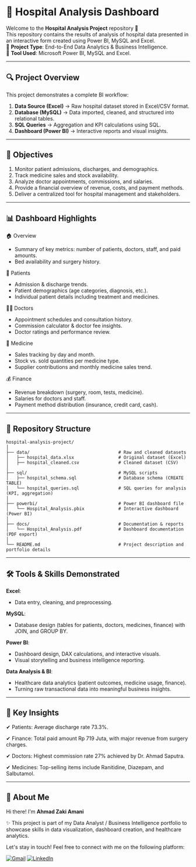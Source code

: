 # 🏥 Hospital Analysis Dashboard 

Welcome to the **Hospital Analysis Project** repository 🚀 <br>
This repository contains the results of analysis of hospital data presented in an interactive form created using Power BI, MySQL and Excel. <br>
📌 **Project Type**: End-to-End Data Analytics & Business Intelligence. <br>
📌 **Tool Used**: Microsoft Power BI, MySQL and Excel.

---
## 🔍 Project Overview

This project demonstrates a complete BI workflow:
1. **Data Source (Excel)** → Raw hospital dataset stored in Excel/CSV format.
2. **Database (MySQL)** → Data imported, cleaned, and structured into relational tables.
3. **SQL Queries** → Aggregation and KPI calculations using SQL.
4. **Dashboard (Power BI)** → Interactive reports and visual insights.

---
## 🎯 Objectives

1. Monitor patient admissions, discharges, and demographics.
2. Track medicine sales and stock availability.
3. Analyze doctor appointments, commissions, and salaries.
4. Provide a financial overview of revenue, costs, and payment methods.
5. Deliver a centralized tool for hospital management and stakeholders.

---
## 📊 Dashboard Highlights
🏠 Overview
- Summary of key metrics: number of patients, doctors, staff, and paid amounts.
- Bed availability and surgery history.

👤 Patients
- Admission & discharge trends.
- Patient demographics (age categories, diagnosis, etc.).
- Individual patient details including treatment and medicines.

👨‍⚕️ Doctors
- Appointment schedules and consultation history.
- Commission calculator & doctor fee insights.
- Doctor ratings and performance review.

💊 Medicine
- Sales tracking by day and month.
- Stock vs. sold quantities per medicine type.
- Supplier contributions and monthly medicine sales trend.

💰 Finance
- Revenue breakdown (surgery, room, tests, medicine).
- Salaries for doctors and staff.
- Payment method distribution (insurance, credit card, cash).

---
## 📂 Repository Structure
``` 
hospital-analysis-project/  
│  
├── data/                                  # Raw and cleaned datasets  
│   ├── hospital_data.xlsx                 # Original dataset (Excel)  
│   ├── hospital_cleaned.csv               # Cleaned dataset (CSV)  
│  
├── sql/                                   # MySQL scripts  
│   ├── hospital_schema.sql                # Database schema (CREATE TABLE)  
│   └── hospital_queries.sql               # SQL queries for analysis (KPI, aggregation)  
│  
├── powerbi/                               # Power BI dashboard file  
│   └── Hospital_Analysis.pbix             # Interactive dashboard (Power BI)  
│  
├── docs/                                  # Documentation & reports  
│   └── Hospital_Analysis.pdf              # Dashboard documentation (PDF export)  
│  
└── README.md                              # Project description and portfolio details
``` 

---
## 🛠️ Tools & Skills Demonstrated

**Excel**: 
- Data entry, cleaning, and preprocessing. 

**MySQL**:
- Database design (tables for patients, doctors, medicines, finance) with JOIN, and GROUP BY.

**Power BI**:
- Dashboard design, DAX calculations, and interactive visuals.
- Visual storytelling and business intelligence reporting.
  
**Data Analysis & BI**:
- Healthcare data analytics (patient outcomes, medicine usage, finance).
- Turning raw transactional data into meaningful business insights.

---
## 📌 Key Insights

✔ Patients: Average discharge rate 73.3%.

✔ Finance: Total paid amount Rp 719 Juta, with major revenue from surgery charges.

✔ Doctors: Highest commission rate 27% achieved by Dr. Ahmad Saputra.

✔ Medicines: Top-selling items include Ranitidine, Diazepam, and Salbutamol.

---
## 🙍 About Me

Hi there! I'm **Ahmad Zaki Amani**

✨ This project is part of my Data Analyst / Business Intelligence portfolio to showcase skills in data visualization, dashboard creation, and healthcare analytics.

Let's stay in touch! Feel free to connect with me on the following platform:

[![Gmail](https://img.shields.io/badge/Gmail-D14836?style=for-the-badge&logo=gmail&logoColor=white)](mailto:ahmadzaki27.az@gmail.com)
[![LinkedIn](https://img.shields.io/badge/linkedin-%230077B5.svg?style=for-the-badge&logo=linkedin&logoColor=white)](https://www.linkedin.com/in/ahmad-zaki-amani-ab091635b/)


